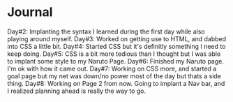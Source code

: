 # Journal
Day#2: Implanting the syntax I learned during the first day while also playing around myself.
Day#3: Worked on getting use to HTML, and dabbed into CSS a little bit.
Day#4: Started CSS but it's definitly something I need to keep doing.
Day#5: CSS is a bit more tedious than I thought but I was able to implant some style to my Naruto Page.
Day#6: Finished my Naruto page. I'm ok with how it came out.
Day#7: Working on CSS more, and started a goal page but my net was down/no power most of the day but thats a side thing.
Day#8: Working on Page 2 from now. Going to implant a Nav bar, and I realized planning ahead is really the way to go.
